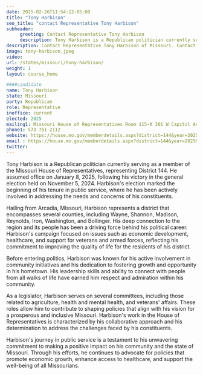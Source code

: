 ```yaml
---
date: 2025-02-26T11:54:12-05:00
title: "Tony Harbison"
seo_title: "contact Representative Tony Harbison"
subheader:
     greeting: Contact Representative Tony Harbison
     description: Tony Harbison is a Republican politician currently serving as a member of the Missouri House of Representatives, representing District 144. He assumed office on January 8, 2025, following his victory in the general election held on November 5, 2024.
description: Contact Representative Tony Harbison of Missouri. Contact information for Tony Harbison includes email address, phone number, and mailing address.
image: tony-harbison.jpeg
video:
url: /states/missouri/tony-harbison/
weight: 1
layout: course_home

####candidate
name: Tony Harbison
state: Missouri
party: Republican
role: Representative
inoffice: current
elected: 2025
mailing1: Missouri House of Representatives Room 115-A 201 W Capitol Ave Jefferson City, MO 65101
phone1: 573-751-2112
website: https://house.mo.gov/memberdetails.aspx?district=144&year=2025&code=R/
email : https://house.mo.gov/memberdetails.aspx?district=144&year=2025&code=R/
twitter: 
---
```

Tony Harbison is a Republican politician currently serving as a member of the Missouri House of Representatives, representing District 144. He assumed office on January 8, 2025, following his victory in the general election held on November 5, 2024. Harbison's election marked the beginning of his tenure in public service, where he has been actively involved in addressing the needs and concerns of his constituents.

Hailing from Arcadia, Missouri, Harbison represents a district that encompasses several counties, including Wayne, Shannon, Madison, Reynolds, Iron, Washington, and Bollinger. His deep connection to the region and its people has been a driving force behind his political career. Harbison's campaign focused on issues such as economic development, healthcare, and support for veterans and armed forces, reflecting his commitment to improving the quality of life for the residents of his district.

Before entering politics, Harbison was known for his active involvement in community initiatives and his dedication to fostering growth and opportunity in his hometown. His leadership skills and ability to connect with people from all walks of life have earned him respect and admiration within his community.

As a legislator, Harbison serves on several committees, including those related to agriculture, health and mental health, and veterans' affairs. These roles allow him to contribute to shaping policies that align with his vision for a prosperous and inclusive Missouri. Harbison's work in the House of Representatives is characterized by his collaborative approach and his determination to address the challenges faced by his constituents.

Harbison's journey in public service is a testament to his unwavering commitment to making a positive impact on his community and the state of Missouri. Through his efforts, he continues to advocate for policies that promote economic growth, enhance access to healthcare, and support the well-being of all Missourians.
